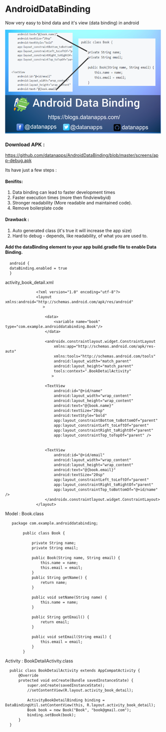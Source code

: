 # AndroidDataBinding
Now very easy to bind data and it's view (data binding) in android

![alt text](https://github.com/datanapps/AndroidDataBinding/blob/master/screens/screens.png)


### Download APK : 

https://github.com/datanapps/AndroidDataBinding/blob/master/screens/app-debug.apk

Its have just a few steps :

#### Benifits:

1. Data binding can lead to faster development times
2. Faster execution times (more then findviewbyid)
3. Stronger readability (More readable and maintained code).
4. Remove boilerplate code

#### Drawback :

1. Auto generated class (it's true it will increase the app size)
2. Hard to debug - depends, like readability, of what you are used to.


#### Add the dataBinding element to your app build.gradle file to enable Data Binding.
      android {
      dataBinding.enabled = true
      }

activity_book_detail.xml

                  <?xml version="1.0" encoding="utf-8"?>
                  <layout xmlns:android="http://schemas.android.com/apk/res/android"
                     >

                      <data>
                          <variable name="book" type="com.example.androiddatabinding.Book"/>
                      </data>

                      <androidx.constraintlayout.widget.ConstraintLayout
                          xmlns:app="http://schemas.android.com/apk/res-auto"
                          xmlns:tools="http://schemas.android.com/tools"
                          android:layout_width="match_parent"
                          android:layout_height="match_parent"
                          tools:context=".BookDetailActivity"
                         >

                      <TextView
                          android:id="@+id/name"
                          android:layout_width="wrap_content"
                          android:layout_height="wrap_content"
                          android:text="@{book.name}"
                          android:textSize="20sp"
                          android:textStyle="bold"
                          app:layout_constraintBottom_toBottomOf="parent"
                          app:layout_constraintLeft_toLeftOf="parent"
                          app:layout_constraintRight_toRightOf="parent"
                          app:layout_constraintTop_toTopOf="parent" />


                      <TextView
                          android:id="@+id/email"
                          android:layout_width="wrap_content"
                          android:layout_height="wrap_content"
                          android:text="@{book.email}"
                          android:textSize="20sp"
                          app:layout_constraintLeft_toLeftOf="parent"
                          app:layout_constraintRight_toRightOf="parent"
                          app:layout_constraintTop_toBottomOf="@+id/name" />
                      </androidx.constraintlayout.widget.ConstraintLayout>
                  </layout>
                  
 Model : Book.class
                  
       package com.example.androiddatabinding;

            public class Book {

                private String name;
                private String email;

                public Book(String name, String email) {
                    this.name = name;
                    this.email = email;
                }
                public String getName() {
                    return name;
                }

                public void setName(String name) {
                    this.name = name;
                }

                public String getEmail() {
                    return email;
                }

                public void setEmail(String email) {
                    this.email = email;
                }
            }

Activity : BookDetailActivity.class


      public class BookDetailActivity extends AppCompatActivity {
          @Override
          protected void onCreate(Bundle savedInstanceState) {
              super.onCreate(savedInstanceState);
              //setContentView(R.layout.activity_book_detail);

              ActivityBookDetailBinding binding = DataBindingUtil.setContentView(this, R.layout.activity_book_detail);
              Book book = new Book("Book", "book@gmail.com");
              binding.setBook(book);
          }
      }
